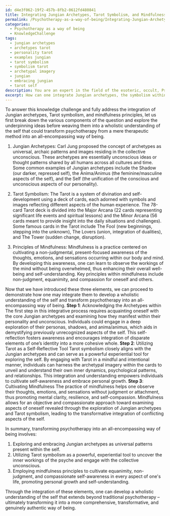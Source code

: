 ```yaml
---
id: d4e3f062-19f2-457b-8fb2-0612fd480841
title: Integrating Jungian Archetypes, Tarot Symbolism, and Mindfulness in Psychotherapy
permalink: /Psychotherapy-as-a-way-of-being/Integrating-Jungian-Archetypes-Tarot-Symbolism-and-Mindfulness-in-Psychotherapy/
categories:
  - Psychotherapy as a way of being
  - KnowledgeChallenge
tags:
  - jungian archetypes
  - archetypes tarot
  - personality tarot
  - examples jungian
  - tarot symbolism
  - symbolism tarot
  - archetypal imagery
  - jungian
  - embracing jungian
  - tarot self
description: You are an expert in the field of the esoteric, occult, Psychotherapy as a way of being and Education. You are a writer of tests, challenges, books and deep knowledge on Psychotherapy as a way of being for initiates and students to gain deep insights and understanding from. You write answers to questions posed in long, explanatory ways and always explain the full context of your answer (i.e., related concepts, formulas, examples, or history), as well as the step-by-step thinking process you take to answer the challenges. Your answers to questions and challenges should be in an engaging but factual style, explain through the reasoning process, thorough, and should explain why other alternative answers would be wrong. Summarize the key themes, ideas, and conclusions at the end.
excerpt: How can one integrate Jungian archetypes, the symbolism within Tarot, and the principles of mindfulness in order to develop a wholistic understanding of the self, ultimately transforming psychotherapy from a mere therapeutic method to an all-encompassing way of being?
---
```

To answer this knowledge challenge and fully address the integration of Jungian archetypes, Tarot symbolism, and mindfulness principles, let us first break down the various components of the question and explore the underpinning ideas before weaving them into a wholistic understanding of the self that could transform psychotherapy from a mere therapeutic method into an all-encompassing way of being.

1. Jungian Archetypes: Carl Jung proposed the concept of archetypes as universal, archaic patterns and images residing in the collective unconscious. These archetypes are essentially unconscious ideas or thought patterns shared by all humans across all cultures and time. Some common examples of Jungian archetypes include the Shadow (our darker, repressed self), the Anima/Animus (the feminine/masculine aspects of the self), and the Self (the unification of the conscious and unconscious aspects of our personality). 

2. Tarot Symbolism: The Tarot is a system of divination and self-development using a deck of cards, each adorned with symbols and images reflecting different aspects of the human experience. The 78-card Tarot deck is divided into the Major Arcana (22 cards representing significant life events and spiritual lessons) and the Minor Arcana (56 cards meant to provide insight into the daily situations and challenges). Some famous cards in the Tarot include The Fool (new beginnings, stepping into the unknown), The Lovers (union, integration of dualities), and The Tower (sudden change, disruption). 

3. Principles of Mindfulness: Mindfulness is a practice centered on cultivating a non-judgmental, present-focused awareness of the thoughts, emotions, and sensations occurring within our body and mind. By developing this awareness, one can learn to observe the workings of the mind without being overwhelmed, thus enhancing their overall well-being and self-understanding. Key principles within mindfulness include non-judgment, equanimity, and compassion for oneself and others.

Now that we have introduced these three elements, we can proceed to demonstrate how one may integrate them to develop a wholistic understanding of the self and transform psychotherapy into an all-encompassing way of being.
**Step 1**: Acknowledging the Archetypes within
The first step in this integrative process requires acquainting oneself with the core Jungian archetypes and examining how they manifest within their personality and unconscious. Individuals could engage in a deep exploration of their personas, shadows, and anima/animus, which aids in demystifying previously unrecognized aspects of the self. This self-reflection fosters awareness and encourages integration of disparate elements of one’s identity into a more cohesive whole.
**Step 2**: Utilizing Tarot as a Self-Reflective Tool
Tarot symbolism closely aligns with the Jungian archetypes and can serve as a powerful experiential tool for exploring the self. By engaging with Tarot in a mindful and intentional manner, individuals can harness the archetypal imagery within the cards to unveil and understand their own inner dynamics, psychological patterns, and relationships. This integration and understanding empowers individuals to cultivate self-awareness and embrace personal growth.
**Step 3**: Cultivating Mindfulness
The practice of mindfulness helps one observe their thoughts, emotions, and sensations without judgment or attachment, thus promoting mental clarity, resilience, and self-compassion. Mindfulness allows for an objective and compassionate approach toward examining aspects of oneself revealed through the exploration of Jungian archetypes and Tarot symbolism, leading to the transformative integration of conflicting aspects of the self.

In summary, transforming psychotherapy into an all-encompassing way of being involves:

1. Exploring and embracing Jungian archetypes as universal patterns present within the self.
2. Utilizing Tarot symbolism as a powerful, experiential tool to uncover the inner workings of the psyche and engage with the collective unconscious.
3. Employing mindfulness principles to cultivate equanimity, non-judgment, and compassionate self-awareness in every aspect of one's life, promoting personal growth and self-understanding.

Through the integration of these elements, one can develop a wholistic understanding of the self that extends beyond traditional psychotherapy – ultimately transforming it into a more comprehensive, transformative, and genuinely authentic way of being.
